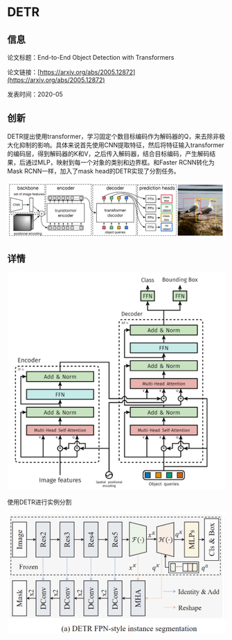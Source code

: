 # DETR

## 信息

论文标题：End-to-End Object Detection with Transformers

论文链接：[https://arxiv.org/abs/2005.12872](https://arxiv.org/abs/2005.12872)

发表时间：2020-05


## 创新
DETR提出使用transformer，学习固定个数目标编码作为解码器的Q，来去除非极大化抑制的影响。具体来说首先使用CNN提取特征，然后将特征输入transformer的编码层，得到解码器的K和V，之后传入解码器，结合目标编码，产生解码结果，后通过MLP，映射到每一个对象的类别和边界框。和Faster RCNN转化为Mask RCNN一样，加入了mask head的DETR实现了分割任务。

![](../../../img/article/2022-03-11-16-20-09.png)

## 详情
![](../../../img/article/2022-03-11-16-05-44.png)

使用DETR进行实例分割

![](../../../img/article/2022-03-12-13-57-07.png)